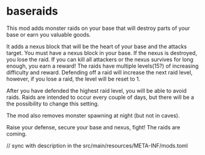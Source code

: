 # baseraids
This mod adds monster raids on your base that will destroy parts of your base or earn you valuable goods.

It adds a nexus block that will be the heart of your base and the attacks target. You must have a nexus block in your base. If the nexus is destroyed, you lose the raid. If you can kill all attackers or the nexus survives for long enough, you earn a reward!
The raids have multiple levels(15?) of increasing difficulty and reward. Defending off a raid will increase the next raid level, however, if you lose a raid, the level will be reset to 1.

After you have defended the highest raid level, you will be able to avoid raids.
Raids are intended to occur every couple of days, but there will be a the possibility to change this setting.

The mod also removes monster spawning at night (but not in caves).

Raise your defense, secure your base and nexus, fight! The raids are coming.

// sync with description in the src/main/resources/META-INF/mods.toml
